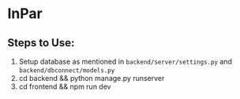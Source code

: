 # InPar


## Steps to Use:
1. Setup database as mentioned in `backend/server/settings.py` and `backend/dbconnect/models.py`
2. cd backend && python manage.py runserver
3. cd frontend && npm run dev
